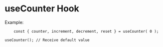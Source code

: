 # useCounter Hook

Example:

```
    const { counter, increment, decrement, reset } = useCounter( 0 );
```
```
useCounter(); // Receive default value
```